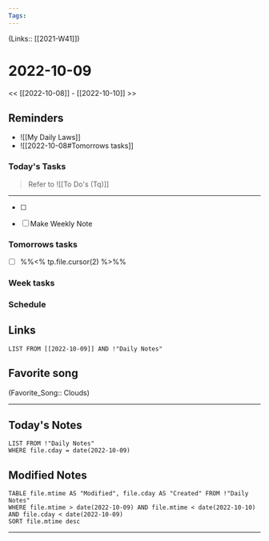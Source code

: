```yaml
---
Tags:
---
```

(Links:: [[2021-W41]])

# 2022-10-09
<< [[2022-10-08]] - [[2022-10-10]] >>
## Reminders
- ![[My Daily Laws]]
- ![[2022-10-08#Tomorrows tasks]]
### Today's Tasks
> Refer to ![[To Do's (Tq)]]
---
- [ ] 
- [ ] Make Weekly Note 



### Tomorrows tasks
- [ ] %%<% tp.file.cursor(2) %>%%
### Week tasks
### Schedule

## Links
```dataview
LIST FROM [[2022-10-09]] AND !"Daily Notes"
```
## Favorite song
(Favorite_Song:: Clouds)
___
## Today's Notes
```dataview
LIST FROM !"Daily Notes"
WHERE file.cday = date(2022-10-09)
```
## Modified Notes
```dataview
TABLE file.mtime AS "Modified", file.cday AS "Created" FROM !"Daily Notes" 
WHERE file.mtime > date(2022-10-09) AND file.mtime < date(2022-10-10) AND file.cday < date(2022-10-09)
SORT file.mtime desc
```
___
